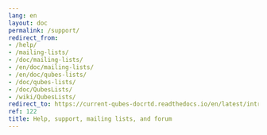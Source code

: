 ```yaml
---
lang: en
layout: doc
permalink: /support/
redirect_from:
- /help/
- /mailing-lists/
- /doc/mailing-lists/
- /en/doc/mailing-lists/
- /en/doc/qubes-lists/
- /doc/qubes-lists/
- /doc/QubesLists/
- /wiki/QubesLists/
redirect_to: https://current-qubes-docrtd.readthedocs.io/en/latest/introduction/support.html
ref: 122
title: Help, support, mailing lists, and forum
---
```

